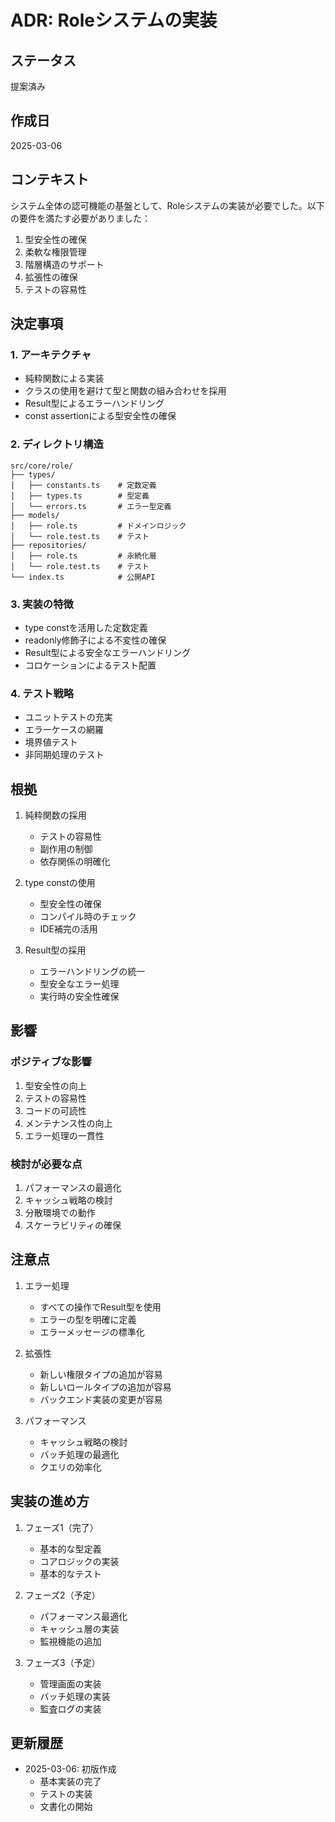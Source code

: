 # ADR: Roleシステムの実装

## ステータス
提案済み

## 作成日
2025-03-06

## コンテキスト
システム全体の認可機能の基盤として、Roleシステムの実装が必要でした。以下の要件を満たす必要がありました：

1. 型安全性の確保
2. 柔軟な権限管理
3. 階層構造のサポート
4. 拡張性の確保
5. テストの容易性

## 決定事項

### 1. アーキテクチャ
- 純粋関数による実装
- クラスの使用を避けて型と関数の組み合わせを採用
- Result型によるエラーハンドリング
- const assertionによる型安全性の確保

### 2. ディレクトリ構造
```
src/core/role/
├── types/
│   ├── constants.ts    # 定数定義
│   ├── types.ts        # 型定義
│   └── errors.ts       # エラー型定義
├── models/
│   ├── role.ts         # ドメインロジック
│   └── role.test.ts    # テスト
├── repositories/
│   ├── role.ts         # 永続化層
│   └── role.test.ts    # テスト
└── index.ts            # 公開API
```

### 3. 実装の特徴
- type constを活用した定数定義
- readonly修飾子による不変性の確保
- Result型による安全なエラーハンドリング
- コロケーションによるテスト配置

### 4. テスト戦略
- ユニットテストの充実
- エラーケースの網羅
- 境界値テスト
- 非同期処理のテスト

## 根拠

1. 純粋関数の採用
   - テストの容易性
   - 副作用の制御
   - 依存関係の明確化

2. type constの使用
   - 型安全性の確保
   - コンパイル時のチェック
   - IDE補完の活用

3. Result型の採用
   - エラーハンドリングの統一
   - 型安全なエラー処理
   - 実行時の安全性確保

## 影響

### ポジティブな影響
1. 型安全性の向上
2. テストの容易性
3. コードの可読性
4. メンテナンス性の向上
5. エラー処理の一貫性

### 検討が必要な点
1. パフォーマンスの最適化
2. キャッシュ戦略の検討
3. 分散環境での動作
4. スケーラビリティの確保

## 注意点

1. エラー処理
   - すべての操作でResult型を使用
   - エラーの型を明確に定義
   - エラーメッセージの標準化

2. 拡張性
   - 新しい権限タイプの追加が容易
   - 新しいロールタイプの追加が容易
   - バックエンド実装の変更が容易

3. パフォーマンス
   - キャッシュ戦略の検討
   - バッチ処理の最適化
   - クエリの効率化

## 実装の進め方

1. フェーズ1（完了）
   - 基本的な型定義
   - コアロジックの実装
   - 基本的なテスト

2. フェーズ2（予定）
   - パフォーマンス最適化
   - キャッシュ層の実装
   - 監視機能の追加

3. フェーズ3（予定）
   - 管理画面の実装
   - バッチ処理の実装
   - 監査ログの実装

## 更新履歴

- 2025-03-06: 初版作成
  - 基本実装の完了
  - テストの実装
  - 文書化の開始